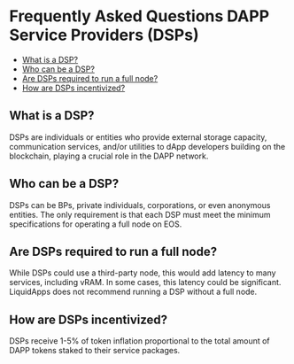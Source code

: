 Frequently Asked Questions
DAPP Service Providers (DSPs)
========

- [What is a DSP?](#what-is-a-dsp)
- [Who can be a DSP?](#who-can-be-a-dsp)
- [Are DSPs required to run a full node?](#are-dsps-required-to-run-a-full-node)
- [How are DSPs incentivized?](#how-are-dsps-incentivized)

## What is a DSP?

DSPs are individuals or entities who provide external storage capacity, communication services, and/or utilities to dApp developers building on the blockchain, playing a crucial role in the DAPP network.

## Who can be a DSP?

DSPs can be BPs, private individuals, corporations, or even anonymous entities. The only requirement is that each DSP must meet the minimum specifications for operating a full node on EOS.

## Are DSPs required to run a full node?

While DSPs could use a third-party node, this would add latency to many services, including vRAM. In some cases, this latency could be significant. LiquidApps does not recommend running a DSP without a full node.

## How are DSPs incentivized?

DSPs receive 1-5% of token inflation proportional to the total amount of DAPP tokens staked to their service packages.